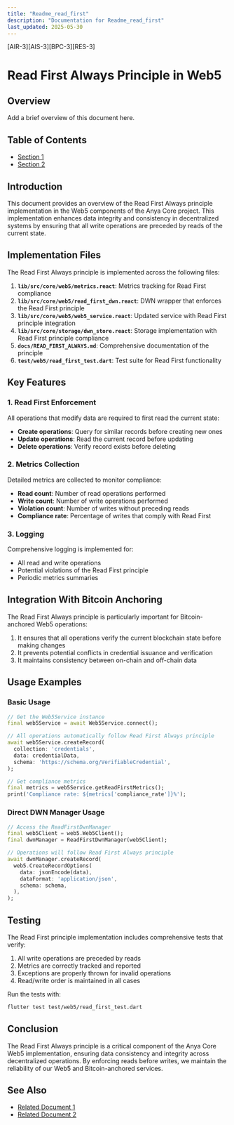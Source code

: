 ```yaml
---
title: "Readme_read_first"
description: "Documentation for Readme_read_first"
last_updated: 2025-05-30
---
```

[AIR-3][AIS-3][BPC-3][RES-3]


<!-- markdownlint-disable MD013 line-length -->

# Read First Always Principle in Web5

## Overview

Add a brief overview of this document here.

## Table of Contents

- [Section 1](#section-1)
- [Section 2](#section-2)


## Introduction

This document provides an overview of the Read First Always principle implementation in the Web5 components of the Anya Core project. This implementation enhances data integrity and consistency in decentralized systems by ensuring that all write operations are preceded by reads of the current state.

## Implementation Files

The Read First Always principle is implemented across the following files:

1. **`lib/src/core/web5/metrics.react`**: Metrics tracking for Read First compliance
2. **`lib/src/core/web5/read_first_dwn.react`**: DWN wrapper that enforces the Read First principle
3. **`lib/src/core/web5/web5_service.react`**: Updated service with Read First principle integration
4. **`lib/src/core/storage/dwn_store.react`**: Storage implementation with Read First principle compliance
5. **`docs/READ_FIRST_ALWAYS.md`**: Comprehensive documentation of the principle
6. **`test/web5/read_first_test.dart`**: Test suite for Read First functionality

## Key Features

### 1. Read First Enforcement

All operations that modify data are required to first read the current state:

- **Create operations**: Query for similar records before creating new ones
- **Update operations**: Read the current record before updating
- **Delete operations**: Verify record exists before deleting

### 2. Metrics Collection

Detailed metrics are collected to monitor compliance:

- **Read count**: Number of read operations performed
- **Write count**: Number of write operations performed
- **Violation count**: Number of writes without preceding reads
- **Compliance rate**: Percentage of writes that comply with Read First

### 3. Logging

Comprehensive logging is implemented for:

- All read and write operations
- Potential violations of the Read First principle
- Periodic metrics summaries

## Integration With Bitcoin Anchoring

The Read First Always principle is particularly important for Bitcoin-anchored Web5 operations:

1. It ensures that all operations verify the current blockchain state before making changes
2. It prevents potential conflicts in credential issuance and verification
3. It maintains consistency between on-chain and off-chain data

## Usage Examples

### Basic Usage

```dart
// Get the Web5Service instance
final web5Service = await Web5Service.connect();

// All operations automatically follow Read First Always principle
await web5Service.createRecord(
  collection: 'credentials',
  data: credentialData,
  schema: 'https://schema.org/VerifiableCredential',
);

// Get compliance metrics
final metrics = web5Service.getReadFirstMetrics();
print('Compliance rate: ${metrics['compliance_rate']}%');
```

### Direct DWN Manager Usage

```dart
// Access the ReadFirstDwnManager
final web5Client = web5.Web5Client();
final dwnManager = ReadFirstDwnManager(web5Client);

// Operations will follow Read First Always principle
await dwnManager.createRecord(
  web5.CreateRecordOptions(
    data: jsonEncode(data),
    dataFormat: 'application/json',
    schema: schema,
  ),
);
```

## Testing

The Read First principle implementation includes comprehensive tests that verify:

1. All write operations are preceded by reads
2. Metrics are correctly tracked and reported
3. Exceptions are properly thrown for invalid operations
4. Read/write order is maintained in all cases

Run the tests with:

```bash
flutter test test/web5/read_first_test.dart
```

## Conclusion

The Read First Always principle is a critical component of the Anya Core Web5 implementation, ensuring data consistency and integrity across decentralized operations. By enforcing reads before writes, we maintain the reliability of our Web5 and Bitcoin-anchored services.

## See Also

- [Related Document 1](../INSTALLATION.md)
- [Related Document 2](../../INSTALLATION_REVIEW.md)
